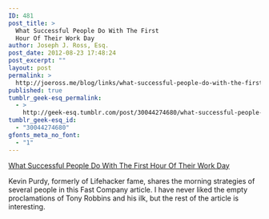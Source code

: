 ```yaml
---
ID: 481
post_title: >
  What Successful People Do With The First
  Hour Of Their Work Day
author: Joseph J. Ross, Esq.
post_date: 2012-08-23 17:48:24
post_excerpt: ""
layout: post
permalink: >
  http://joeross.me/blog/links/what-successful-people-do-with-the-first-hour-of/
published: true
tumblr_geek-esq_permalink:
  - >
    http://geek-esq.tumblr.com/post/30044274680/what-successful-people-do-with-the-first-hour-of
tumblr_geek-esq_id:
  - "30044274680"
gfonts_meta_no_font:
  - "1"
---
```

<a href='http://www.fastcompany.com/3000619/what-successful-people-do-first-hour-their-work-day'>What Successful People Do With The First Hour Of Their Work Day</a><div class="link_description"><p>Kevin Purdy, formerly of Lifehacker fame, shares the morning strategies of several people in this Fast Company article. I have never liked the empty proclamations of Tony Robbins and his ilk, but the rest of the article is interesting.</p></div>